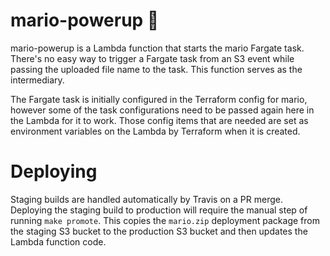 # mario-powerup :mushroom:

mario-powerup is a Lambda function that starts the mario Fargate task. There's no easy way to trigger a Fargate task from an S3 event while passing the uploaded file name to the task. This function serves as the intermediary.

The Fargate task is initially configured in the Terraform config for mario, however some of the task configurations need to be passed again here in the Lambda for it to work. Those config items that are needed are set as environment variables on the Lambda by Terraform when it is created.

# Deploying

Staging builds are handled automatically by Travis on a PR merge. Deploying the staging build to production will require the manual step of running `make promote`. This copies the `mario.zip` deployment package from the staging S3 bucket to the production S3 bucket and then updates the Lambda function code.

